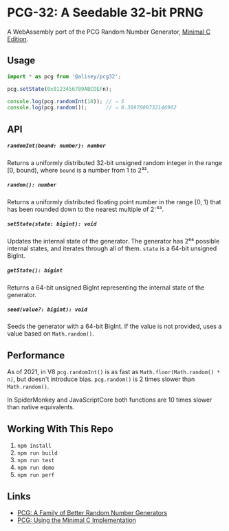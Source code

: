 # PCG-32: A Seedable 32-bit PRNG

A WebAssembly port of the PCG Random Number Generator, [Minimal C Edition](https://github.com/imneme/pcg-c-basic).

## Usage

```js
import * as pcg from '@alisey/pcg32';

pcg.setState(0x0123456789ABCDEFn);

console.log(pcg.randomInt(10)); // ⇒ 5
console.log(pcg.random());      // ⇒ 0.3697000732146962
```

## API

##### `randomInt(bound: number): number`

Returns a uniformly distributed 32-bit unsigned random integer in the range
[0, bound), where `bound` is a number from 1 to 2³².

##### `random(): number`

Returns a uniformly distributed  floating point number in the range [0, 1) that
has been rounded down to the nearest multiple of 2⁻⁵³.

##### `setState(state: bigint): void`

Updates the internal state of the generator. The generator has 2⁶⁴ possible
internal states, and iterates through all of them. `state` is a 64-bit unsigned
BigInt.

##### `getState(): bigint`

Returns a 64-bit unsigned BigInt representing the internal state of the
generator.

##### `seed(value?: bigint): void`

Seeds the generator with a 64-bit BigInt. If the value is not provided, uses
a value based on `Math.random()`.

## Performance

As of 2021, in V8 `pcg.randomInt()` is as fast as
`Math.floor(Math.random() * n)`, but doesn't introduce bias. `pcg.random()` is
2 times slower than `Math.random()`.

In SpiderMonkey and JavaScriptCore both functions are 10 times slower than
native equivalents.

## Working With This Repo

1. `npm install`
2. `npm run build`
3. `npm run test`
4. `npm run demo`
5. `npm run perf`

## Links
* [PCG: A Family of Better Random Number Generators](https://www.pcg-random.org)
* [PCG: Using the Minimal C Implementation](https://www.pcg-random.org/using-pcg-c-basic.html)
